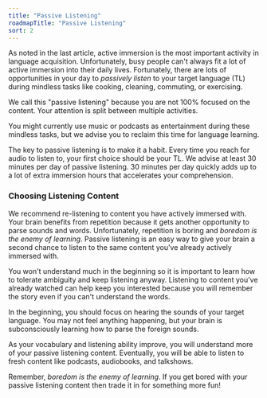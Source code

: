 ```yaml
---
title: "Passive Listening"
roadmapTitle: "Passive Listening"
sort: 2
---
```


As noted in the last article, active immersion is the most important activity in language acquisition.
Unfortunately, busy people can't always fit a lot of active immersion into their daily lives.
Fortunately, there are lots of opportunities in your day to _passively listen_ to your target language (TL) during mindless tasks like cooking, cleaning, commuting, or exercising.

We call this "passive listening" because you are not 100% focused on the content.
Your attention is split between multiple activities.

You might currently use music or podcasts as entertainment during these mindless tasks, but we advise you to reclaim this time for language learning.

The key to passive listening is to make it a habit.
Every time you reach for audio to listen to, your first choice should be your TL.
We advise at least 30 minutes per day of passive listening.
30 minutes per day quickly adds up to a lot of extra immersion hours that accelerates your comprehension.

### Choosing Listening Content

We recommend re-listening to content you have actively immersed with.
Your brain benefits from repetition because it gets another opportunity to parse sounds and words.
Unfortunately, repetition is boring and _boredom is the enemy of learning_.
Passive listening is an easy way to give your brain a second chance to listen to the same content you've already actively immersed with.

You won't understand much in the beginning so it is important to learn how to tolerate ambiguity and keep listening anyway.
Listening to content you've already watched can help keep you interested because you will remember the story even if you can't understand the words.

In the beginning, you should focus on hearing the sounds of your target language.
You may not feel anything happening, but your brain is subconsciously learning how to parse the foreign sounds.

As your vocabulary and listening ability improve, you will understand more of your passive listening content.
Eventually, you will be able to listen to fresh content like podcasts, audiobooks, and talkshows.

Remember, _boredom is the enemy of learning_.
If you get bored with your passive listening content then trade it in for something more fun!
